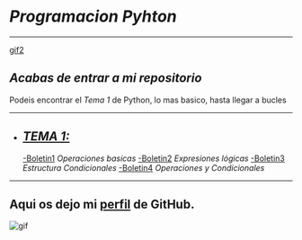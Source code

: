 # _Programacion Pyhton_

---
[gif2][gif2]
## *Acabas de entrar a mi _repositorio_*

Podeis encontrar el _Tema 1_ de Python, lo mas basico, hasta llegar a bucles

---

- ## [*TEMA 1:*][tema1]

  [-Boletin1][boletin1]
    _*Operaciones basicas*_
  [-Boletin2][boletin2]
    _*Expresiones lógicas*_
  [-Boletin3][boletin3]
    _*Estructura Condicionales*_
  [-Boletin4][boletin4]
  _*Operaciones y Condicionales*_
---
Aqui os dejo mi [perfil][perfil] de GitHub.
---
![gif]















[tema1]:https://github.com/RafaMoreno10/programacion_python2022/tree/master/Tema1_programacionEstructurada
[boletin1]:https://github.com/RafaMoreno10/programacion_python2022/blob/master/Tema1_programacionEstructurada/Boletin1_operacionesBasicas.py
[boletin2]:https://github.com/RafaMoreno10/programacion_python2022/blob/master/Tema1_programacionEstructurada/Boletin2_expresionesLogicas.py
[boletin3]:https://github.com/RafaMoreno10/programacion_python2022/blob/master/Tema1_programacionEstructurada/Boletin3_estructurasCondicionales.py
[boletin4]:https://github.com/RafaMoreno10/programacion_python2022/blob/master/Tema1_programacionEstructurada/Boletin4_operacion_Y_condicionales.py
[perfil]:https://github.com/RafaMoreno10
[gif]:https://c.tenor.com/2aBpJJqQAvYAAAAM/monkey.gif
[gif2]:https://c.tenor.com/PqXSml4qJZkAAAAC/sabe-una-cosa-skippy.gif
